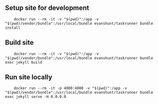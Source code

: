 ## Setup site for development

        docker run --rm -it -v "$(pwd)":/app -v "$(pwd)/vendor/bundle":/usr/local/bundle evanshunt/taskrunner bundle install
        
## Build site

        docker run --rm -it -v "$(pwd)":/app -v "$(pwd)/vendor/bundle":/usr/local/bundle evanshunt/taskrunner bundle exec jekyll build

## Run site locally

        docker run --rm -it -p 4000:4000 -v "$(pwd)":/app -v "$(pwd)/vendor/bundle":/usr/local/bundle evanshunt/taskrunner bundle exec jekyll serve -H 0.0.0.0
